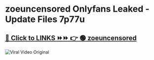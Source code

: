 
 # zoeuncensored Onlyfans Leaked - Update Files 7p77u

## <h2><a href="https://clipsfans.com/zoeuncensored&ref=git">🔗 Click to LINKS ⏩⏩ 👉 🟢 zoeuncensored </a></h2>

<a href="https://clipsfans.com/zoeuncensored&ref=git" rel="nofollow" data-target="animated-image.originalLink"><img src="https://i.ibb.co.com/xMMVF88/686577567.gif" alt="Viral Video Original" style="max-width: 100%; display: inline-block;" data-target="animated-image.originalImage"></a>

